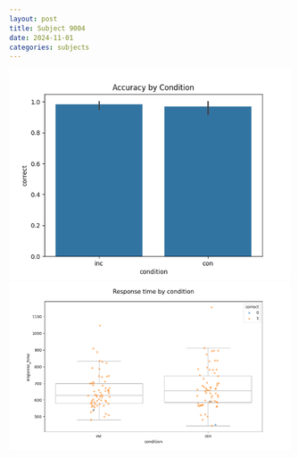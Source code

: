 ```yaml
---
layout: post
title: Subject 9004
date: 2024-11-01
categories: subjects
---
```


![](data/9004/run-4/9004_NF_acc.png)
![](data/9004/run-4/9004_NF_rt.png)

